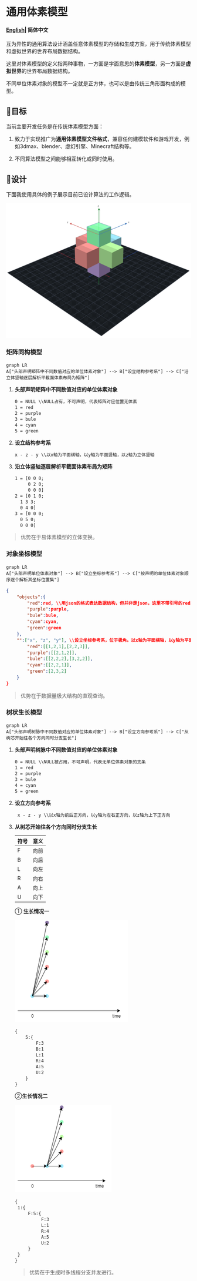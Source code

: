 # 通用体素模型

#### [English](README.md)| 简体中文

互为异性的通用算法设计涵盖任意体素模型的存储和生成方案，用于传统体素模型和虚拟世界的世界布局数据结构。

这里对体素模型的定义指两种事物，一方面是字面意思的**体素模型**，另一方面是**虚拟世界**的世界布局数据结构。

不同单位体素对象的模型不一定就是正方体，也可以是由传统三角形面构成的模型。

##  🎯目标

当前主要开发任务是在传统体素模型方面：

1. 致力于实现推广为**通用体素模型文件格式**，兼容任何建模软件和游戏开发，例如3dmax、blender、虚幻引擎、Minecraft结构等。

1. 不同算法模型之间能够相互转化或同时使用。

## 🎨设计

下面我使用具体的例子展示目前已设计算法的工作逻辑。

![six_vector_model](assets\six_vector_model_alpha.png)

### 矩阵同构模型

```mermaid
graph LR
A["头部声明矩阵中不同数值对应的单位体素对象"] --> B["设立结构参考系"] --> C["沿立体竖轴逐层解析平截面体素布局为矩阵"] 
```

1. **头部声明矩阵中不同数值对应的单位体素对象**

   ```
   0 = NULL \\NULL占有，不可声明，代表矩阵对应位置无体素
   1 = red
   2 = purple
   3 = bule
   4 = cyan
   5 = green
   ```

2. **设立结构参考系**

   ```
   x - z - y \\以x轴为平面横轴，以y轴为平面竖轴，以z轴为立体竖轴
   ```

3. **沿立体竖轴逐层解析平截面体素布局为矩阵**

   ```
   1 = [0 0 0;
        0 2 0;
        0 0 0]
   2 = [0 1 0;
   	 1 3 3;
   	 0 4 0]
   3 = [0 0 0;
   	 0 5 0;
   	 0 0 0]
   ```

> 优势在于易体素模型的立体变换。

### 对象坐标模型

```mermaid
graph LR
A["头部声明单位体素对象"] --> B["设立坐标参考系"] --> C["按声明的单位体素对象顺序逐个解析其坐标位置集"] 
```

```json
{
    "objects":{
        "red":red, \\用json的格式表达数据结构，但并非是json，这里不带引号的red是对象而不是字符串
		"purple":purple,
        "bule":bule,
        "cyan":cyan,
        "green":green
    },
    "":["x", "z", "y"], \\设立坐标参考系，位于极角。以x轴为平面横轴，以y轴为平面竖轴，以z轴为立体竖轴，原点坐标为(1, 1, 1)。0被占用，用于废除坐标点。可以使用更加精进的算法在对于坐标的解析和存储处理上趋向极限追求更快的速度
        "red":[[1,2,1],[2,2,3]],
        "purple":[[2,1,2]],
        "bule":[[2,2,2],[3,2,2]],
        "cyan":[[2,2,1]],
        "green":[2,3,2]
    }
}
```

>  优势在于数据量极大结构的直观查询。

### 树状生长模型

```mermaid
graph LR
A["头部声明树脉中不同数值对应的单位体素对象"] --> B["设立方向参考系"] --> C["从树芯开始往各个方向同时分支生长"]
```

1. **头部声明树脉中不同数值对应的单位体素对象**

    ```
    0 = NULL \\NULL被占用，不可声明，代表无单位体素对象的支条
    1 = red
    2 = purple
    3 = bule
    4 = cyan
    5 = green
    ```

2. **设立方向参考系**

   ```
    x - z - y \\以x轴为前后正方向，以y轴为左右正方向，以z轴为上下正方向
   ```

3. **从树芯开始往各个方向同时分支生长**

   | 符号 | 意义 |
   | ---- | ---- |
   | F    | 向前 |
   | B    | 向后 |
   | L    | 向左 |
   | R    | 向右 |
   | A    | 向上 |
   | U    | 向下 |

   ① **生长情况一**

   ![tree_growth_model_timing diagram_1](assets\tree_growth_model_timing_diagram_1.png)

   ```
   {
       5:{
           F:3
           B:1
           L:1
           R:4
           A:5
           U:2
       }
   }
   ```

   ②**生长情况二**

   ![tree_growth_model_timing diagram_2](assets\tree_growth_model_timing_diagram_2.png)

   ```
   {
   	1:{
   		F:5:{
   			 F:3
           	 L:1
           	 R:4
           	 A:5
           	 U:2
   		}
   	}
   }
   ```

   > 优势在于生成时多线程分支并发进行。

